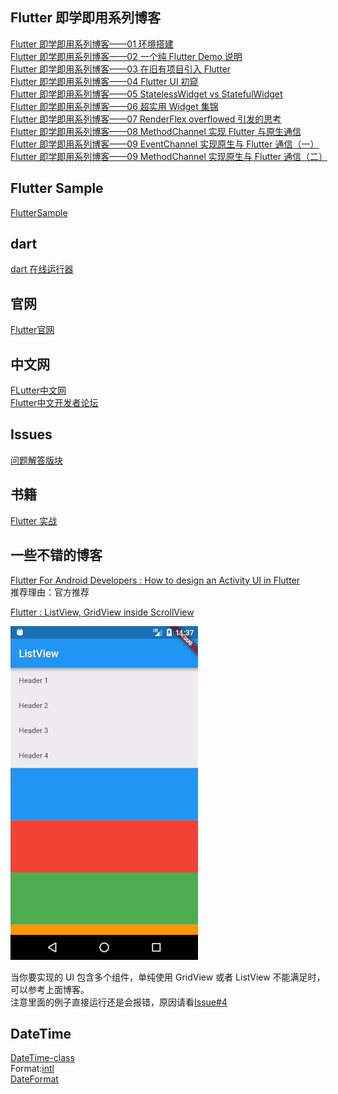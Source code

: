 ## Flutter 即学即用系列博客
[Flutter 即学即用系列博客——01 环境搭建](https://mp.weixin.qq.com/s/mEwJE5mXwpmuWgVNL9O42g)  
[Flutter 即学即用系列博客——02 一个纯 Flutter Demo 说明](https://mp.weixin.qq.com/s/LAmQYsjZmn56HZWrSZ59vQ)  
[Flutter 即学即用系列博客——03 在旧有项目引入 Flutter](https://mp.weixin.qq.com/s/OGbH3G3wHVTUt-0EJit8RA)  
[Flutter 即学即用系列博客——04 Flutter UI 初窥](https://mp.weixin.qq.com/s/8s2ye_bvkUDn8yrEEDS1dQ)  
[Flutter 即学即用系列博客——05 StatelessWidget vs StatefulWidget](https://mp.weixin.qq.com/s/TiJgFsZkHaNWSnvGfUraTQ)  
[Flutter 即学即用系列博客——06 超实用 Widget 集锦](https://mp.weixin.qq.com/s/bWAefJgqFQu5xRWvsCXLBQ)  
[Flutter 即学即用系列博客——07 RenderFlex overflowed 引发的思考](https://mp.weixin.qq.com/s/CfXR3nshGD8LwG0FgaemVw)  
[Flutter 即学即用系列博客——08 MethodChannel 实现 Flutter 与原生通信](https://mp.weixin.qq.com/s/aPFO_IsRED8flVxWRdchKw)  
[Flutter 即学即用系列博客——09 EventChannel 实现原生与 Flutter 通信（一）](https://mp.weixin.qq.com/s/iLNL4uP0pC6lYGyTIcXEGQ)  
[Flutter 即学即用系列博客——09 MethodChannel 实现原生与 Flutter 通信（二）](https://mp.weixin.qq.com/s/AgvLUSaEBNfsAIqqGoQUZA)


## Flutter Sample
[FlutterSample](https://github.com/nesger/FlutterSample)

## dart

[dart 在线运行器](https://dartpad.dartlang.org/null)

## 官网
[Flutter官网](https://flutter.io/)

## 中文网
[FLutter中文网](https://flutterchina.club/)  
[Flutter中文开发者论坛](http://flutter-dev.cn/)


## Issues
[问题解答版块](https://github.com/nesger/FlutterNote/issues)


## 书籍
[Flutter 实战](https://book.flutterchina.club/)

## 一些不错的博客

[Flutter For Android Developers : How to design an Activity UI in Flutter](https://blog.usejournal.com/flutter-for-android-developers-how-to-design-activity-ui-in-flutter-4bf7b0de1e48)  
推荐理由：官方推荐


[Flutter : ListView, GridView inside ScrollView](https://medium.com/flutterpub/flutter-listview-gridview-inside-scrollview-68b722ae89d4)  

![](https://github.com/nesger/FlutterNote/blob/master/image/multi_widget.gif)

当你要实现的 UI 包含多个组件，单纯使用 GridView 或者 ListView 不能满足时，可以参考上面博客。  
注意里面的例子直接运行还是会报错，原因请看[Issue#4](https://github.com/nesger/FlutterNote/issues/4)


## DateTime

[DateTime-class](https://docs.flutter.io/flutter/dart-core/DateTime-class.html)  
Format:[intl](https://pub.dartlang.org/packages/intl)  
[DateFormat](https://docs.flutter.io/flutter/intl/DateFormat-class.html)
